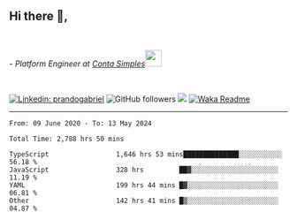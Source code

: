 <h2>Hi there  👋,</h2> </br>

<p><em>- Platform Engineer at <a href="https://contasimples.com">Conta Simples</a><img src="https://media.giphy.com/media/WUlplcMpOCEmTGBtBW/giphy.gif" width="30"> 
</em></p></br>


[![Linkedin: prandogabriel](https://img.shields.io/badge/-prandogabriel-blue?style=flat-square&logo=Linkedin&logoColor=white&link=https://www.linkedin.com/in/prandogabriel/)](https://www.linkedin.com/in/prandogabriel)
![GitHub followers](https://img.shields.io/github/followers/prandogabriel?label=Follow&style=social)
![](https://visitor-badge.glitch.me/badge?page_id=prandogabriel.prandogabriel)
[![Waka Readme](https://github.com/prandogabriel/prandogabriel/actions/workflows/update-stats.yml.yml/badge.svg)](https://github.com/prandogabriel/prandogabriel/actions/workflows/update-stats.yml.yml)

---

<!--START_SECTION:waka-->

```golang
From: 09 June 2020 - To: 13 May 2024

Total Time: 2,788 hrs 50 mins

TypeScript                 1,646 hrs 53 mins██████████████░░░░░░░░░░░   56.18 %
JavaScript                 328 hrs         ██▓░░░░░░░░░░░░░░░░░░░░░░   11.19 %
YAML                       199 hrs 44 mins █▓░░░░░░░░░░░░░░░░░░░░░░░   06.81 %
Other                      142 hrs 41 mins █▒░░░░░░░░░░░░░░░░░░░░░░░   04.87 %
```

<!--END_SECTION:waka-->
